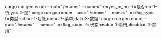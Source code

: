 cargo run gen enum --out="./enums" --name="-e=yes_or_no -f=是否:no-1-否,yes-2-是"
cargo run gen enum --out="./enums" --name="-e=flag_type -f=类型:action-1-功能,menu-2-菜单,data-3-数据"
cargo run gen enum --out="./enums" --name="-e=flag_state -f=状态:enable-1-启用,disabled-2-禁用"

